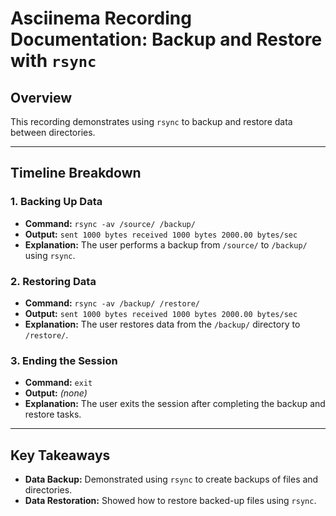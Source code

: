 # Asciinema Recording Documentation: Backup and Restore with `rsync`

## Overview
This recording demonstrates using `rsync` to backup and restore data between directories.

---

## Timeline Breakdown

### 1. **Backing Up Data**
- **Command:** `rsync -av /source/ /backup/`
- **Output:** `sent 1000 bytes received 1000 bytes 2000.00 bytes/sec`
- **Explanation:** The user performs a backup from `/source/` to `/backup/` using `rsync`.

### 2. **Restoring Data**
- **Command:** `rsync -av /backup/ /restore/`
- **Output:** `sent 1000 bytes received 1000 bytes 2000.00 bytes/sec`
- **Explanation:** The user restores data from the `/backup/` directory to `/restore/`.

### 3. **Ending the Session**
- **Command:** `exit`
- **Output:** *(none)*
- **Explanation:** The user exits the session after completing the backup and restore tasks.

---

## Key Takeaways
- **Data Backup:** Demonstrated using `rsync` to create backups of files and directories.
- **Data Restoration:** Showed how to restore backed-up files using `rsync`.
